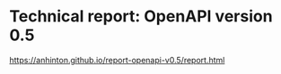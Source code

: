 Technical report: OpenAPI version 0.5
=====================================

https://anhinton.github.io/report-openapi-v0.5/report.html
